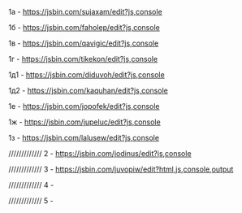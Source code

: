 1а - https://jsbin.com/sujaxam/edit?js,console

1б - https://jsbin.com/faholep/edit?js,console

1в - https://jsbin.com/qavigic/edit?js,console

1г - https://jsbin.com/tikekon/edit?js,console

1д1 - https://jsbin.com/diduvoh/edit?js,console

1д2 - https://jsbin.com/kaquhan/edit?js,console

1е - https://jsbin.com/jopofek/edit?js,console

1ж - https://jsbin.com/jupeluc/edit?js,console

1з - https://jsbin.com/lalusew/edit?js,console

/////////////
2 - https://jsbin.com/jodinus/edit?js,console

/////////////
3 - https://jsbin.com/juvopiw/edit?html,js,console,output

/////////////
4 - 

/////////////
5 - 
